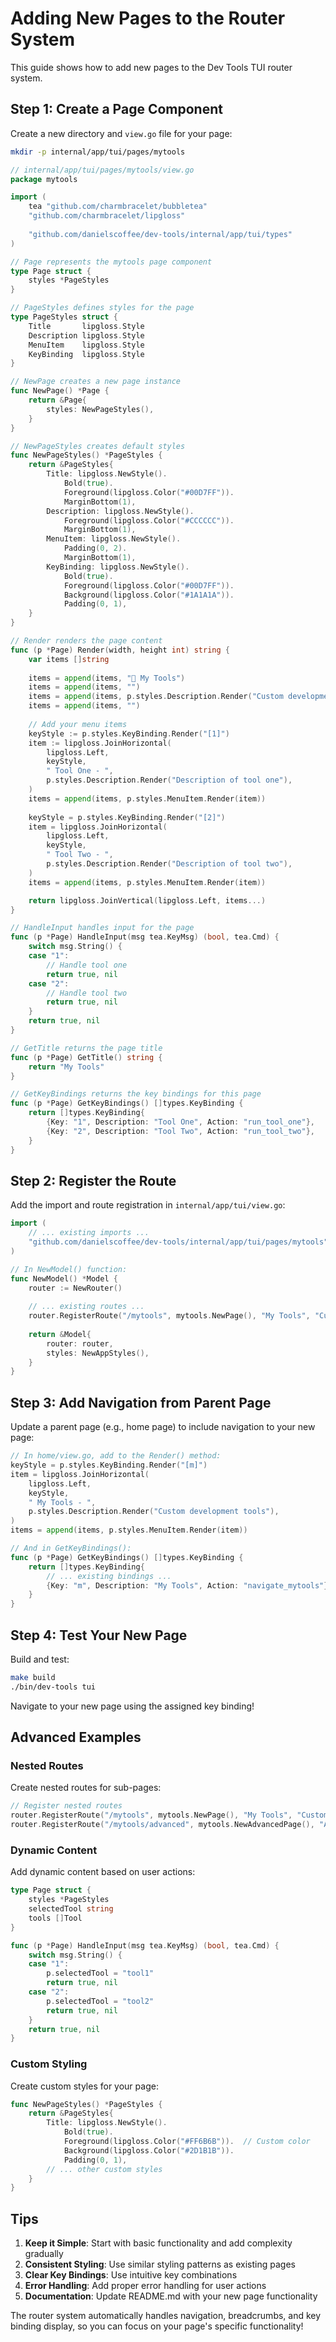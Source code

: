 # Adding New Pages to the Router System

This guide shows how to add new pages to the Dev Tools TUI router system.

## Step 1: Create a Page Component

Create a new directory and `view.go` file for your page:

```bash
mkdir -p internal/app/tui/pages/mytools
```

```go
// internal/app/tui/pages/mytools/view.go
package mytools

import (
    tea "github.com/charmbracelet/bubbletea"
    "github.com/charmbracelet/lipgloss"
    
    "github.com/danielscoffee/dev-tools/internal/app/tui/types"
)

// Page represents the mytools page component
type Page struct {
    styles *PageStyles
}

// PageStyles defines styles for the page
type PageStyles struct {
    Title       lipgloss.Style
    Description lipgloss.Style
    MenuItem    lipgloss.Style
    KeyBinding  lipgloss.Style
}

// NewPage creates a new page instance
func NewPage() *Page {
    return &Page{
        styles: NewPageStyles(),
    }
}

// NewPageStyles creates default styles
func NewPageStyles() *PageStyles {
    return &PageStyles{
        Title: lipgloss.NewStyle().
            Bold(true).
            Foreground(lipgloss.Color("#00D7FF")).
            MarginBottom(1),
        Description: lipgloss.NewStyle().
            Foreground(lipgloss.Color("#CCCCCC")).
            MarginBottom(1),
        MenuItem: lipgloss.NewStyle().
            Padding(0, 2).
            MarginBottom(1),
        KeyBinding: lipgloss.NewStyle().
            Bold(true).
            Foreground(lipgloss.Color("#00D7FF")).
            Background(lipgloss.Color("#1A1A1A")).
            Padding(0, 1),
    }
}

// Render renders the page content
func (p *Page) Render(width, height int) string {
    var items []string
    
    items = append(items, "🔧 My Tools")
    items = append(items, "")
    items = append(items, p.styles.Description.Render("Custom development tools and utilities."))
    items = append(items, "")
    
    // Add your menu items
    keyStyle := p.styles.KeyBinding.Render("[1]")
    item := lipgloss.JoinHorizontal(
        lipgloss.Left,
        keyStyle,
        " Tool One - ",
        p.styles.Description.Render("Description of tool one"),
    )
    items = append(items, p.styles.MenuItem.Render(item))
    
    keyStyle = p.styles.KeyBinding.Render("[2]")
    item = lipgloss.JoinHorizontal(
        lipgloss.Left,
        keyStyle,
        " Tool Two - ",
        p.styles.Description.Render("Description of tool two"),
    )
    items = append(items, p.styles.MenuItem.Render(item))

    return lipgloss.JoinVertical(lipgloss.Left, items...)
}

// HandleInput handles input for the page
func (p *Page) HandleInput(msg tea.KeyMsg) (bool, tea.Cmd) {
    switch msg.String() {
    case "1":
        // Handle tool one
        return true, nil
    case "2":
        // Handle tool two
        return true, nil
    }
    return true, nil
}

// GetTitle returns the page title
func (p *Page) GetTitle() string {
    return "My Tools"
}

// GetKeyBindings returns the key bindings for this page
func (p *Page) GetKeyBindings() []types.KeyBinding {
    return []types.KeyBinding{
        {Key: "1", Description: "Tool One", Action: "run_tool_one"},
        {Key: "2", Description: "Tool Two", Action: "run_tool_two"},
    }
}
```

## Step 2: Register the Route

Add the import and route registration in `internal/app/tui/view.go`:

```go
import (
    // ... existing imports ...
    "github.com/danielscoffee/dev-tools/internal/app/tui/pages/mytools"
)

// In NewModel() function:
func NewModel() *Model {
    router := NewRouter()
    
    // ... existing routes ...
    router.RegisterRoute("/mytools", mytools.NewPage(), "My Tools", "Custom development tools", "m")
    
    return &Model{
        router: router,
        styles: NewAppStyles(),
    }
}
```

## Step 3: Add Navigation from Parent Page

Update a parent page (e.g., home page) to include navigation to your new page:

```go
// In home/view.go, add to the Render() method:
keyStyle = p.styles.KeyBinding.Render("[m]")
item = lipgloss.JoinHorizontal(
    lipgloss.Left,
    keyStyle,
    " My Tools - ",
    p.styles.Description.Render("Custom development tools"),
)
items = append(items, p.styles.MenuItem.Render(item))

// And in GetKeyBindings():
func (p *Page) GetKeyBindings() []types.KeyBinding {
    return []types.KeyBinding{
        // ... existing bindings ...
        {Key: "m", Description: "My Tools", Action: "navigate_mytools"},
    }
}
```

## Step 4: Test Your New Page

Build and test:

```bash
make build
./bin/dev-tools tui
```

Navigate to your new page using the assigned key binding!

## Advanced Examples

### Nested Routes

Create nested routes for sub-pages:

```go
// Register nested routes
router.RegisterRoute("/mytools", mytools.NewPage(), "My Tools", "Custom tools", "m")
router.RegisterRoute("/mytools/advanced", mytools.NewAdvancedPage(), "Advanced Tools", "Advanced utilities", "a")
```

### Dynamic Content

Add dynamic content based on user actions:

```go
type Page struct {
    styles *PageStyles
    selectedTool string
    tools []Tool
}

func (p *Page) HandleInput(msg tea.KeyMsg) (bool, tea.Cmd) {
    switch msg.String() {
    case "1":
        p.selectedTool = "tool1"
        return true, nil
    case "2":
        p.selectedTool = "tool2"
        return true, nil
    }
    return true, nil
}
```

### Custom Styling

Create custom styles for your page:

```go
func NewPageStyles() *PageStyles {
    return &PageStyles{
        Title: lipgloss.NewStyle().
            Bold(true).
            Foreground(lipgloss.Color("#FF6B6B")).  // Custom color
            Background(lipgloss.Color("#2D1B1B")).
            Padding(0, 1),
        // ... other custom styles
    }
}
```

## Tips

1. **Keep it Simple**: Start with basic functionality and add complexity gradually
2. **Consistent Styling**: Use similar styling patterns as existing pages
3. **Clear Key Bindings**: Use intuitive key combinations
4. **Error Handling**: Add proper error handling for user actions
5. **Documentation**: Update README.md with your new page functionality

The router system automatically handles navigation, breadcrumbs, and key binding display, so you can focus on your page's specific functionality!
